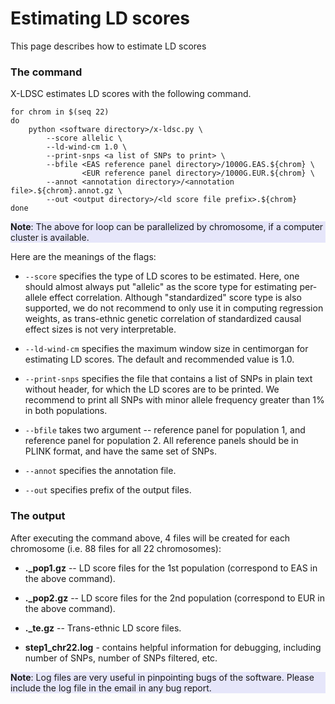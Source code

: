 # Estimating LD scores

This page describes how to estimate LD scores

### The command

X-LDSC estimates LD scores with the following command.

```
for chrom in $(seq 22)
do
    python <software directory>/x-ldsc.py \
        --score allelic \
        --ld-wind-cm 1.0 \
        --print-snps <a list of SNPs to print> \
        --bfile <EAS reference panel directory>/1000G.EAS.${chrom} \
                <EUR reference panel directory>/1000G.EUR.${chrom} \
        --annot <annotation directory>/<annotation file>.${chrom}.annot.gz \
        --out <output directory>/<ld score file prefix>.${chrom}
done
```

<div style="background-color:rgba(230, 230, 250, 1.0);">
<b>Note</b>: The above for loop can be parallelized by chromosome, if a
computer cluster is available.
</div>

Here are the meanings of the flags:

* `--score` specifies the type of LD scores to be estimated. Here, one should
almost always put "allelic" as the score type for estimating per-allele effect
correlation. Although "standardized" score type is also supported, we do not
recommend to only use it in computing regression weights, as trans-ethnic
genetic correlation of standardized causal effect sizes is not very
interpretable.

* `--ld-wind-cm` specifies the maximum window size in centimorgan for
estimating LD scores. The default and recommended value is 1.0.

* `--print-snps` specifies the file that contains a list of SNPs in plain text
without header, for which the LD scores are to be printed. We recommend to
print all SNPs with minor allele frequency greater than 1% in both populations.

* `--bfile` takes two argument -- reference panel for population 1, and
reference panel for population 2. All reference panels should be in PLINK
format, and have the same set of SNPs.

* `--annot` specifies the annotation file.

* `--out` specifies prefix of the output files.

### The output

After executing the command above, 4 files will be created for each
chromosome (i.e. 88 files for all 22 chromosomes):

* **<ld score file prefix>.<chrom>_pop1.gz** -- LD score files for the 1st
population (correspond to EAS in the above command).

* **<ld score file prefix>.<chrom>_pop2.gz** -- LD score files for the 2nd
population (correspond to EUR in the above command).

* **<ld score file prefix>.<chrom>_te.gz** -- Trans-ethnic LD score files.

* **step1_chr22.log** - contains helpful information for debugging, including
number of SNPs, number of SNPs filtered, etc.

<div style="background-color:rgba(230, 230, 250, 1.0);">
<b>Note</b>: Log files are very useful in pinpointing bugs of the
software. Please include the log file in the email in any bug report.
</div>
